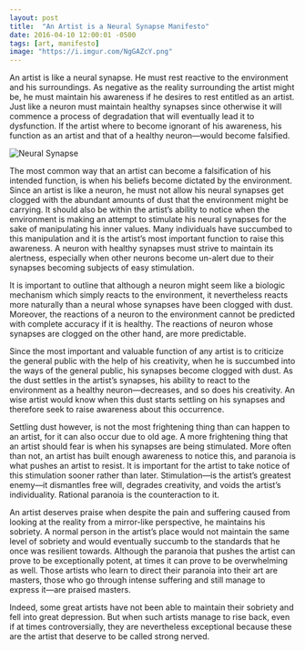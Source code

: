 ```yaml
---
layout: post
title:  "An Artist is a Neural Synapse Manifesto"
date: 2016-04-10 12:00:01 -0500
tags: [art, manifesto]
image: "https://i.imgur.com/NgGAZcY.png"
---
```


An artist is like a neural synapse. He must rest reactive to the environment and his surroundings. As negative as the reality surrounding the artist might be, he must maintain his awareness if he desires to rest entitled as an artist. Just like a neuron must maintain healthy synapses since otherwise it will commence a process of degradation that will eventually lead it to dysfunction. If the artist where to become ignorant of his awareness, his function as an artist and that of a healthy neuron—would become falsified.

![Neural Synapse](https://i.imgur.com/NgGAZcY.png)

The most common way that an artist can become a falsification of his intended function, is when his beliefs become dictated by the environment. Since an artist is like a neuron, he must not allow his neural synapses get clogged with the abundant amounts of dust that the environment might be carrying. It should also be within the artist’s ability to notice when the environment is making an attempt to stimulate his neural synapses for the sake of manipulating his inner values. Many individuals have succumbed to this manipulation and it is the artist’s most important function to raise this awareness. A neuron with healthy synapses must strive to maintain its alertness, especially when other neurons become un-alert due to their synapses becoming subjects of easy stimulation.

It is important to outline that although a neuron might seem like a biologic mechanism which simply reacts to the environment, it nevertheless reacts more naturally than a neural whose synapses have been clogged with dust. Moreover, the reactions of a neuron to the environment cannot be predicted with complete accuracy if it is healthy. The reactions of neuron whose synapses are clogged on the other hand, are more predictable.

Since the most important and valuable function of any artist is to criticize the general public with the help of his creativity, when he is succumbed into the ways of the general public, his synapses become clogged with dust. As the dust settles in the artist’s synapses, his ability to react to the environment as a healthy neuron—decreases, and so does his creativity. An wise artist would know when this dust starts settling on his synapses and therefore seek to raise awareness about this occurrence.

Settling dust however, is not the most frightening thing than can happen to an artist, for it can also occur due to old age. A more frightening thing that an artist should fear is when his synapses are being stimulated. More often than not, an artist has built enough awareness to notice this, and paranoia is what pushes an artist to resist. It is important for the artist to take notice of this stimulation sooner rather than later. Stimulation—is the artist’s greatest enemy—it dismantles free will, degrades creativity, and voids the artist’s individuality. Rational paranoia is the counteraction to it.

An artist deserves praise when despite the pain and suffering caused from looking at the reality from a mirror-like perspective, he maintains his sobriety. A normal person in the artist’s place would not maintain the same level of sobriety and would eventually succumb to the standards that he once was resilient towards. Although the paranoia that pushes the artist can prove to be exceptionally potent, at times it can prove to be overwhelming as well. Those artists who learn to direct their paranoia into their art are masters, those who go through intense suffering and still manage to express it—are praised masters.

Indeed, some great artists have not been able to maintain their sobriety and fell into great depression. But when such artists manage to rise back, even if at times controversially, they are nevertheless exceptional because these are the artist that deserve to be called strong nerved.
